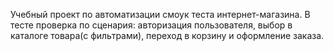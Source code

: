 Учебный проект по автоматизации смоук теста интернет-магазина. В тесте проверка по сценария: авторизация пользователя, выбор в каталоге товара(с фильтрами), переход в корзину и оформление заказа.
